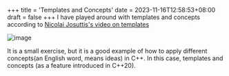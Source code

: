 +++
title = 'Templates and Concepts'
date = 2023-11-16T12:58:53+08:00
draft = false
+++
I have played around with templates and concepts according to [Nicolai Josuttis's video on templates](https://www.youtube.com/watch?v=HqsEHG0QJXU&t=5s)

![image](/images/2023-11-16.jpg)

It is a small exercise, but it is a good example of how to apply different concepts(an English word, means ideas) in C++. In this case, templates and concepts (as a feature introduced in C++20).

